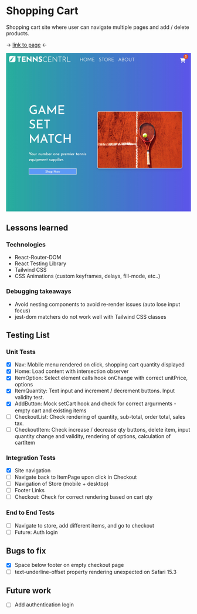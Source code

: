 # Shopping Cart

Shopping cart site where user can navigate multiple pages and add / delete products.

-> <a href="https://sumedh-inamdar.github.io/shopping-cart/">link to page</a> <-

![front page screenshot](./src/assets/shoppingCartScreenshot.jpg)

## Lessons learned

### Technologies
- React-Router-DOM
- React Testing Library
- Tailwind CSS
- CSS Animations (custom keyframes, delays, fill-mode, etc..)

### Debugging takeaways
* Avoid nesting components to avoid re-render issues (auto lose input focus)
* jest-dom matchers do not work well with Tailwind CSS classes

## Testing List

### Unit Tests
- [x] Nav: Mobile menu rendered on click, shopping cart quantity displayed
- [x] Home: Load content with intersection observer
- [x] ItemOption: Select element calls hook onChange with correct unitPrice, options
- [x] ItemQuantity: Text input and increment / decrement buttons. Input validity test.
- [x] AddButton: Mock setCart hook and check for correct argurments - empty cart and existing items
- [ ] CheckoutList: Check rendering of quantity, sub-total, order total, sales tax.
- [ ] CheckoutItem: Check increase / decrease qty buttons, delete item, input quantity change and validity, rendering of options, calculation of cartItem

### Integration Tests
- [x] Site navigation
- [ ] Navigate back to ItemPage upon click in Checkout
- [ ] Navigation of Store (mobile + desktop)
- [ ] Footer Links
- [ ] Checkout: Check for correct rendering based on cart qty

### End to End Tests
- [ ] Navigate to store, add different items, and go to checkout
- [ ] Future: Auth login

## Bugs to fix

- [x] Space below footer on empty checkout page
- [ ] text-underline-offset property rendering unexpected on Safari 15.3

## Future work

- [ ] Add authentication login